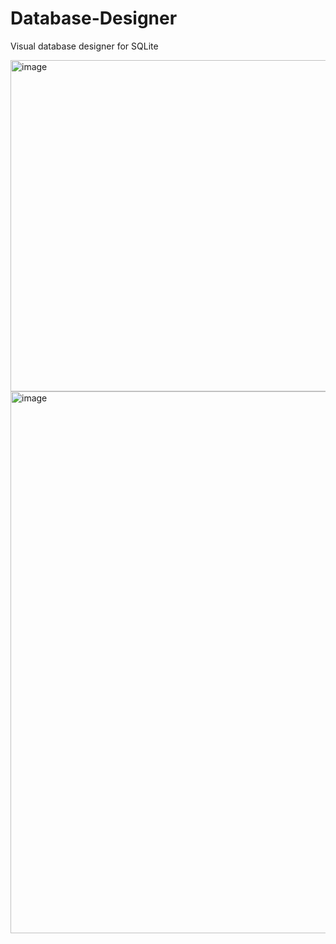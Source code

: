 # Database-Designer
 
Visual database designer for SQLite

<img width="530" alt="image" src="https://user-images.githubusercontent.com/95830062/224521624-80e31900-f711-4a54-b2ff-f7fb4fae9d23.png">


<img width="867" alt="image" src="https://user-images.githubusercontent.com/95830062/224519367-02a6d54f-387a-4400-a8e4-b7bf96459c59.png">

